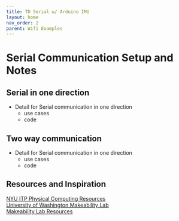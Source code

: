 ```yaml
---
title: TD Serial w/ Arduino IMU
layout: home
nav_order: 2
parent: Wifi Examples
---
```


# Serial Communication Setup and Notes

## Serial in one direction
- Detail for Serial communication in one direction
    - use cases
    - code


## Two way communication
- Detail for Serial communication in one direction
    - use cases
    - code

## Resources and Inspiration

[NYU ITP Physical Computing Resources](https://itp.nyu.edu/physcomp/)  
[University of Washington Makeability Lab](https://makeabilitylab.cs.washington.edu/)  
[Makeability Lab Resources](https://makeabilitylab.github.io/physcomp/communication/handpose-serial.html)  


